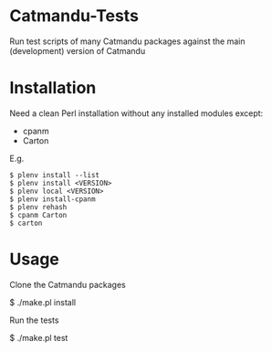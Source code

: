 # Catmandu-Tests

Run test scripts of many Catmandu packages against the main (development)
version of Catmandu

# Installation

Need a clean Perl installation without any installed modules except:

 * cpanm
 * Carton

E.g.

    $ plenv install --list
    $ plenv install <VERSION>
    $ plenv local <VERSION>
    $ plenv install-cpanm
    $ plenv rehash
    $ cpanm Carton
    $ carton

# Usage

Clone the Catmandu packages 

 $ ./make.pl install

Run the tests

 $ ./make.pl test
